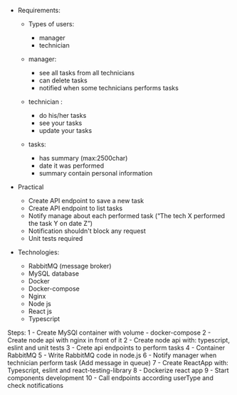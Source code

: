 - Requirements: 
    - Types of users:
        - manager
        - technician

    - manager:
        - see all tasks from all technicians
        - can delete tasks 
        - notified when some technicians performs tasks

    - technician :
        - do his/her tasks
        - see your tasks
        - update your tasks

    - tasks:
        - has summary (max:2500char)
        - date it was performed
        - summary contain personal information


- Practical
    - Create API endpoint to save a new task
    - Create API endpoint to list tasks
    - Notify manage about each performed task (“The tech X performed the task Y on date Z”)
    - Notification shouldn't block any request
    - Unit tests required


- Technologies:
    - RabbitMQ (message broker)
    - MySQL database
    - Docker 
    - Docker-compose
    - Nginx
    - Node js
    - React js
    - Typescript


Steps: 
    1 - Create MySQl container with volume - docker-compose
    2 - Create node api with nginx in front of it
    2 - Create node api with: typescript, eslint and unit tests
    3 - Crete api endpoints to perform tasks
    4 - Container RabbitMQ
    5 - Write RabbitMQ code in node.js
    6 - Notify manager when technician perform task (Add message in queue)
    7 - Create ReactApp with: Typescript, eslint and react-testing-library
    8 - Dockerize react app
    9 - Start components development
    10 - Call endpoints according userType and check notifications